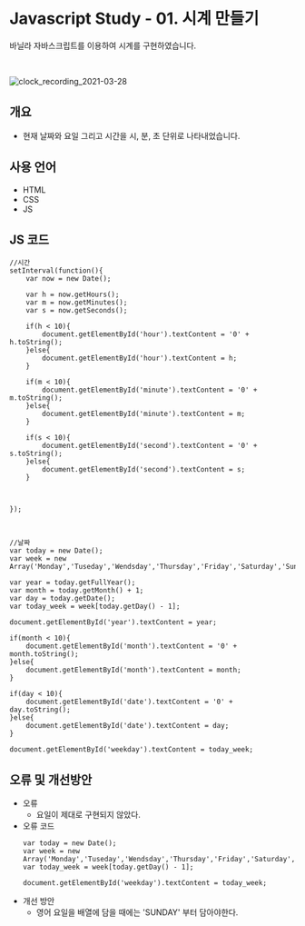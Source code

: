 # Javascript Study - 01. 시계 만들기
바닐라 자바스크립트를 이용하여 시계를 구현하였습니다.

<br>

![clock_recording_2021-03-28](https://user-images.githubusercontent.com/75922558/112740940-ee06a000-8fbb-11eb-8e75-56af5249c304.gif)


## 개요
- 현재 날짜와 요일 그리고 시간을 시, 분, 초 단위로 나타내었습니다.

## 사용 언어
- HTML
- CSS
- JS

## JS 코드
``` JS
//시간
setInterval(function(){
    var now = new Date();

    var h = now.getHours();
    var m = now.getMinutes();
    var s = now.getSeconds();

    if(h < 10){
        document.getElementById('hour').textContent = '0' + h.toString();
    }else{
        document.getElementById('hour').textContent = h;
    }

    if(m < 10){
        document.getElementById('minute').textContent = '0' + m.toString();
    }else{
        document.getElementById('minute').textContent = m;
    }

    if(s < 10){
        document.getElementById('second').textContent = '0' + s.toString();
    }else{
        document.getElementById('second').textContent = s;
    }



});



//날짜
var today = new Date();
var week = new Array('Monday','Tuseday','Wendsday','Thursday','Friday','Saturday','Sunday');

var year = today.getFullYear();
var month = today.getMonth() + 1;
var day = today.getDate();
var today_week = week[today.getDay() - 1];

document.getElementById('year').textContent = year;

if(month < 10){
    document.getElementById('month').textContent = '0' + month.toString();
}else{
    document.getElementById('month').textContent = month;
}

if(day < 10){
    document.getElementById('date').textContent = '0' + day.toString();
}else{
    document.getElementById('date').textContent = day;
}

document.getElementById('weekday').textContent = today_week;

```

## 오류 및 개선방안
- 오류
  - 요일이 제대로 구현되지 않았다.
- 오류 코드
  ``` JS
  var today = new Date();
  var week = new Array('Monday','Tuseday','Wendsday','Thursday','Friday','Saturday','Sunday');
  var today_week = week[today.getDay() - 1];

  document.getElementById('weekday').textContent = today_week;
  ```
- 개선 방안
  - 영어 요일을 배열에 담을 때에는 'SUNDAY' 부터 담아야한다.
